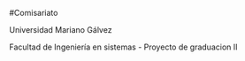 #Comisariato

Universidad Mariano Gálvez

Facultad de Ingeniería en sistemas -
Proyecto de graduacion II
